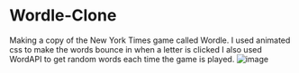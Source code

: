 # Wordle-Clone
Making a copy of the New York Times game called Wordle.
I used animated css to make the words bounce in when a letter is clicked
I also used WordAPI to get random words each time the game is played.
![image](https://user-images.githubusercontent.com/93836683/170865761-be4a5e46-7c16-492a-b8e1-ac7ce4c42b7b.png)
